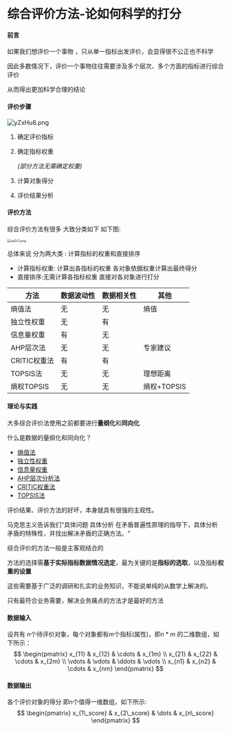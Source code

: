# 综合评价方法-论如何科学的打分

#### 前言

如果我们想评价一个事物 ，只从单一指标出发评价，会显得很不公正也不科学

因此多数情况下，评价一个事物往往需要涉及多个层次、多个方面的指标进行综合评价

从而得出更加科学合理的结论

#### 评价步骤

![yZxHu8.png](https://i.loli.net/2021/03/05/BGhTYaElprd5D3W.png)

1. 确定评价指标

2. 确定指标权重  

   *(部分方法无需确定权重)*

3. 计算对象得分

4. 评价结果分析

#### 评价方法

综合评价方法有很多 大致分类如下 如下图:

<img src="https://i.loli.net/2021/03/05/n4vxlO7PiksWE5e.png" alt="saGr7j.png" style="zoom:50%;max-width:80%;" />

总体来说 分为两大类 : 计算指标的权重和直接排序

- 计算指标权重: 计算出各指标的权重 各对象依据权重计算出最终得分
- 直接排序:无需计算各指标权重 直接对各对象进行打分

| 方法         | 数据波动性 | 数据相关性 | 其他        |
| ------------ | ---------- | ---------- | ----------- |
| 熵值法       | 无         | 无         | 熵值        |
| 独立性权重   | 无         | 有         |             |
| 信息量权重   | 有         | 无         |             |
| AHP层次法    | 无         | 无         | 专家建议    |
| CRITIC权重法 | 有         | 有         |             |
| TOPSIS法     | 无         | 无         | 理想距离    |
| 熵权TOPSIS   | 无         | 无         | 熵权+TOPSIS |

#### 理论与实践

大多综合评价法使用之前都要进行**量纲化**和**同向化**

什么是数据的量纲化和同向化？

- [熵值法](./1.熵权法.md)
- [独立性权重](./2.独立性权重.md)
- [信息量权重](./3.信息量权重.md)
- [AHP层次分析法](./4.AHP层次分析法.md)
- [CRITIC权重法](./5.CRITIC权重法.md)
- [TOPSIS法](./6.TOPSIS法.md)

评价结果、评价方法的好坏，本身就具有很强的主观性。

马克思主义告诉我们“具体问题 具体分析 在矛盾普遍性原理的指导下，具体分析矛盾的特殊性，并找出解决矛盾的正确方法。“

综合评价的方法一般是主客观结合的

方法的选择需**基于实际指标数据情况选定**，最为关键的是**指标的选取**，以及指标**权重的设置**

这些需要基于广泛的调研和扎实的业务知识，不能说单纯的从数学上解决的。

只有最符合业务需要，解决业务痛点的方法才是最好的方法

#### 数据输入

设共有 $n$个待评价对象，每个对象都有$m$个指标(属性)，即$n*m$ 的二维数组，如下所示：
$$
\begin{pmatrix}  
  x_{11} & x_{12} & \cdots & x_{1m} \\  
  x_{21} & x_{22} & \cdots & x_{2m} \\  
  \vdots & \vdots & \ddots & \vdots \\  
  x_{n1} & x_{n2} & \cdots & x_{nm}  
\end{pmatrix}
$$

#### 数据输出

各个评价对象的得分 即n个值得一维数组，如下所示:
$$
\begin{pmatrix}  
  x_{1\_score} & x_{2\_score} & \dots  & x_{n\_score}
\end{pmatrix}
$$



